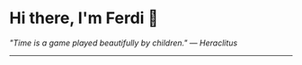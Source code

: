 <h1>Hi there, I'm Ferdi 👋</h1>

<p><em>
  "Time is a game played beautifully by children." — Heraclitus
</em></p>

---

